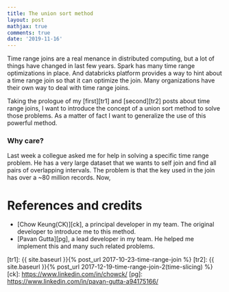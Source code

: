 ```yaml
---
title: The union sort method
layout: post
mathjax: true
comments: true
date: '2019-11-16'
---
```

<style type="text/css" media="screen">
  table {
    border-collapse: collapse;
	margin-bottom: 25px;
}
th, td {
    border-bottom: 1px solid #ddd;
	padding: 2px 15px 2px 15px;
}
tr:hover {background-color: #f5f5f5}
th { background-color: darkgrey;}
tr:nth-child(even) {background-color: #f2f2f2}

</style>

Time range joins are a real menance in distributed computing, but a lot of things have changed in last few years. Spark has many time range optimizations in place. And databricks platform provides a way to hint about a time range join so that it can optimize the join. Many organizations have their own way to deal with time range joins.

Taking the prologue of my [first][tr1] and [second][tr2] posts about time range joins, I want to introduce the concept of a union sort method to solve those problems. As a matter of fact I want to generalize the use of this powerful method. 

### Why care? 
Last week a collegue asked me for help in solving a specific time range problem. He has a very large dataset that we wants to self join and find all pairs of overlapping intervals. The problem is that the key used in the join has over a ~80 million records. Now, 



# References and credits
*  [Chow Keung(CK)][ck], a principal developer in my team. The original developer to introduce me to this method. 
*  [Pavan Gutta][pg], a lead developer in my team. He helped me implement this and many such related problems. 




[tr1]: {{ site.baseurl }}{% post_url 2017-10-23-time-range-join  %}
[tr2]: {{ site.baseurl }}{% post_url 2017-12-19-time-range-join-2(time-slicing)  %}
[ck]: https://www.linkedin.com/in/chowck/
[pg]: https://www.linkedin.com/in/pavan-gutta-a94175166/

